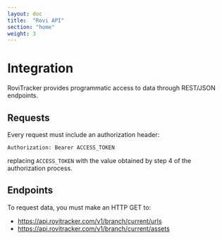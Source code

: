 ```yaml
---
layout: doc
title:  "Rovi API"
section: "home"
weight: 3
---
```


# Integration

RoviTracker provides programmatic access to data through REST/JSON endpoints.

## Requests

Every request must include an authorization header:

`Authorization: Bearer ACCESS_TOKEN`

replacing `ACCESS_TOKEN` with the value obtained by step 4 of the authorization process.

## Endpoints

To request data, you must make an HTTP GET to: 

- https://api.rovitracker.com/v1/branch/current/urls
- https://api.rovitracker.com/v1/branch/current/assets

